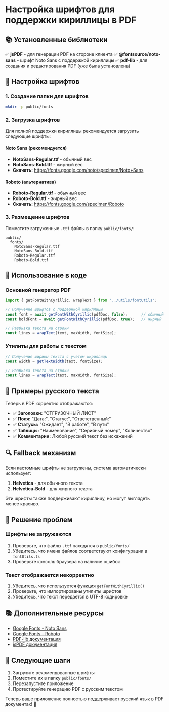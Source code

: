 # Настройка шрифтов для поддержки кириллицы в PDF

## 📚 Установленные библиотеки

✅ **jsPDF** - для генерации PDF на стороне клиента
✅ **@fontsource/noto-sans** - шрифт Noto Sans с поддержкой кириллицы
✅ **pdf-lib** - для создания и редактирования PDF (уже была установлена)

## 🔧 Настройка шрифтов

### 1. Создание папки для шрифтов
```bash
mkdir -p public/fonts
```

### 2. Загрузка шрифтов

Для полной поддержки кириллицы рекомендуется загрузить следующие шрифты:

#### Noto Sans (рекомендуется)
- **NotoSans-Regular.ttf** - обычный вес
- **NotoSans-Bold.ttf** - жирный вес
- **Скачать:** https://fonts.google.com/noto/specimen/Noto+Sans

#### Roboto (альтернатива)
- **Roboto-Regular.ttf** - обычный вес
- **Roboto-Bold.ttf** - жирный вес
- **Скачать:** https://fonts.google.com/specimen/Roboto

### 3. Размещение шрифтов

Поместите загруженные `.ttf` файлы в папку `public/fonts/`:

```
public/
  fonts/
    NotoSans-Regular.ttf
    NotoSans-Bold.ttf
    Roboto-Regular.ttf
    Roboto-Bold.ttf
```

## 🚀 Использование в коде

### Основной генератор PDF
```typescript
import { getFontWithCyrillic, wrapText } from '../utils/fontUtils';

// Получение шрифтов с поддержкой кириллицы
const font = await getFontWithCyrillic(pdfDoc, false);      // обычный
const boldFont = await getFontWithCyrillic(pdfDoc, true);   // жирный

// Разбивка текста на строки
const lines = wrapText(text, maxWidth, fontSize);
```

### Утилиты для работы с текстом
```typescript
// Получение ширины текста с учетом кириллицы
const width = getTextWidth(text, fontSize);

// Разбивка текста на строки
const lines = wrapText(text, maxWidth, fontSize);
```

## 📝 Примеры русского текста

Теперь в PDF корректно отображаются:

- ✅ **Заголовки:** "ОТГРУЗОЧНЫЙ ЛИСТ"
- ✅ **Поля:** "Дата:", "Статус:", "Ответственный:"
- ✅ **Статусы:** "Ожидает", "В работе", "В пути"
- ✅ **Таблицы:** "Наименование", "Серийный номер", "Количество"
- ✅ **Комментарии:** Любой русский текст без искажений

## 🔍 Fallback механизм

Если кастомные шрифты не загружены, система автоматически использует:

1. **Helvetica** - для обычного текста
2. **Helvetica-Bold** - для жирного текста

Эти шрифты также поддерживают кириллицу, но могут выглядеть менее красиво.

## 🐛 Решение проблем

### Шрифты не загружаются
1. Проверьте, что файлы `.ttf` находятся в `public/fonts/`
2. Убедитесь, что имена файлов соответствуют конфигурации в `fontUtils.ts`
3. Проверьте консоль браузера на наличие ошибок

### Текст отображается некорректно
1. Убедитесь, что используется функция `getFontWithCyrillic()`
2. Проверьте, что импортированы утилиты шрифтов
3. Убедитесь, что текст передается в UTF-8 кодировке

## 📚 Дополнительные ресурсы

- [Google Fonts - Noto Sans](https://fonts.google.com/noto/specimen/Noto+Sans)
- [Google Fonts - Roboto](https://fonts.google.com/specimen/Roboto)
- [PDF-lib документация](https://pdf-lib.js.org/)
- [jsPDF документация](https://artskydj.github.io/jsPDF/docs/)

## 🎯 Следующие шаги

1. Загрузите рекомендованные шрифты
2. Поместите их в папку `public/fonts/`
3. Перезапустите приложение
4. Протестируйте генерацию PDF с русским текстом

Теперь ваше приложение полностью поддерживает русский язык в PDF документах! 🎉

